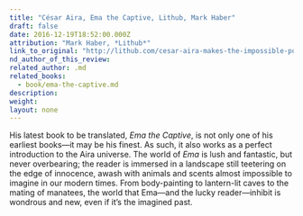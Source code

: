```yaml
---
title: "César Aira, Ema the Captive, Lithub, Mark Haber"
draft: false
date: 2016-12-19T18:52:00.000Z
attribution: "Mark Haber, *Lithub*"
link_to_original: "http://lithub.com/cesar-aira-makes-the-impossible-possible/"
nd_author_of_this_review:
related_author: .md
related_books:
  - book/ema-the-captive.md
description:
weight:
layout: none
---
```

His latest book to be translated, *Ema the Captive*, is not only one of his earliest books—it may be his finest. As such, it also works as a perfect introduction to the Aira universe. The world of *Ema* is lush and fantastic, but never overbearing; the reader is immersed in a landscape still teetering on the edge of innocence, awash with animals and scents almost impossible to imagine in our modern times. From body-painting to lantern-lit caves to the mating of manatees, the world that Ema—and the lucky reader—inhibit is wondrous and new, even if it’s the imagined past.

